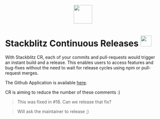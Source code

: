<p align="center"><span><img src="https://emoji.slack-edge.com/TFHDVN56F/stackblitz/fd010078dcccebca.png" width="60" /></span></p>

# Stackblitz Continuous Releases <span><img src="https://emoji.slack-edge.com/TFHDVN56F/stackblitz/fd010078dcccebca.png" width="35" /></span>

With Stackblitz CR, each of your commits and pull-requests would trigger an instant build and a release. This enables users to access features and bug-fixes without the need to wait for release cycles using npm or pull-request merges. 

The Github Application is available [here](https://github.com/apps/stackblitz-cr).

CR is aiming to reduce the number of these comments :) 

> This was fixed in #18. Can we release that fix?

> Will ask the maintainer to release ;)

